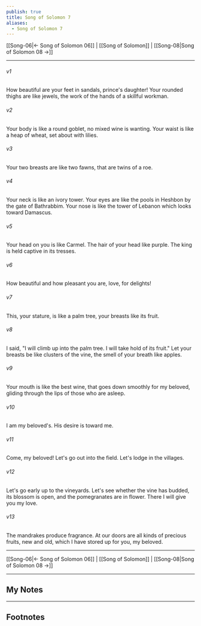 ```yaml
---
publish: true
title: Song of Solomon 7
aliases:
  - Song of Solomon 7
---
```


[[Song-06|← Song of Solomon 06]] | [[Song of Solomon]] | [[Song-08|Song of Solomon 08 →]]
***



###### v1 
How beautiful are your feet in sandals, prince's daughter! Your rounded thighs are like jewels, the work of the hands of a skillful workman. 

###### v2 
Your body is like a round goblet, no mixed wine is wanting. Your waist is like a heap of wheat, set about with lilies. 

###### v3 
Your two breasts are like two fawns, that are twins of a roe. 

###### v4 
Your neck is like an ivory tower. Your eyes are like the pools in Heshbon by the gate of Bathrabbim. Your nose is like the tower of Lebanon which looks toward Damascus. 

###### v5 
Your head on you is like Carmel. The hair of your head like purple. The king is held captive in its tresses. 

###### v6 
How beautiful and how pleasant you are, love, for delights! 

###### v7 
This, your stature, is like a palm tree, your breasts like its fruit. 

###### v8 
I said, "I will climb up into the palm tree. I will take hold of its fruit." Let your breasts be like clusters of the vine, the smell of your breath like apples. 

###### v9 
Your mouth is like the best wine, that goes down smoothly for my beloved, gliding through the lips of those who are asleep. 

###### v10 
I am my beloved's. His desire is toward me. 

###### v11 
Come, my beloved! Let's go out into the field. Let's lodge in the villages. 

###### v12 
Let's go early up to the vineyards. Let's see whether the vine has budded, its blossom is open, and the pomegranates are in flower. There I will give you my love. 

###### v13 
The mandrakes produce fragrance. At our doors are all kinds of precious fruits, new and old, which I have stored up for you, my beloved.

***
[[Song-06|← Song of Solomon 06]] | [[Song of Solomon]] | [[Song-08|Song of Solomon 08 →]]

---
## My Notes

---
## Footnotes